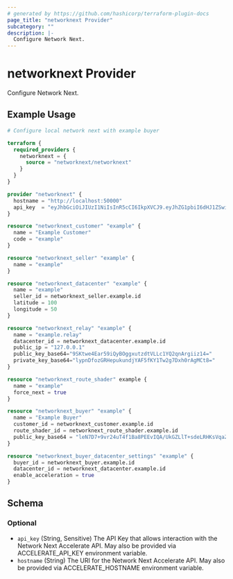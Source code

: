 ```yaml
---
# generated by https://github.com/hashicorp/terraform-plugin-docs
page_title: "networknext Provider"
subcategory: ""
description: |-
  Configure Network Next.
---
```


# networknext Provider

Configure Network Next.

## Example Usage

```terraform
# Configure local network next with example buyer

terraform {
  required_providers {
    networknext = {
      source = "networknext/networknext"
    }
  }
}

provider "networknext" {
  hostname = "http://localhost:50000"
  api_key  = "eyJhbGciOiJIUzI1NiIsInR5cCI6IkpXVCJ9.eyJhZG1pbiI6dHJ1ZSwiZGF0YWJhc2UiOnRydWUsInBvcnRhbCI6dHJ1ZX0.QFPdb-RcP8wyoaOIBYeB_X6uA7jefGPVxm2VevJvpwU"
}

resource "networknext_customer" "example" {
  name = "Example Customer"
  code = "example"
}

resource "networknext_seller" "example" {
  name = "example"
}

resource "networknext_datacenter" "example" {
  name = "example"
  seller_id = networknext_seller.example.id
  latitude = 100
  longitude = 50
}

resource "networknext_relay" "example" {
  name = "example.relay"
  datacenter_id = networknext_datacenter.example.id
  public_ip = "127.0.0.1"
  public_key_base64="9SKtwe4Ear59iQyBOggxutzdtVLLc1YQ2qnArgiiz14="
  private_key_base64="lypnDfozGRHepukundjYAF5fKY1Tw2g7Dxh0rAgMCt8="
}

resource "networknext_route_shader" example {
  name = "example"
  force_next = true
}

resource "networknext_buyer" "example" {
  name = "Example Buyer"
  customer_id = networknext_customer.example.id
  route_shader_id = networknext_route_shader.example.id
  public_key_base64 = "leN7D7+9vr24uT4f1Ba8PEEvIQA/UkGZLlT+sdeLRHKsVqaZq723Zw=="
}

resource "networknext_buyer_datacenter_settings" "example" {
  buyer_id = networknext_buyer.example.id
  datacenter_id = networknext_datacenter.example.id
  enable_acceleration = true
}
```

<!-- schema generated by tfplugindocs -->
## Schema

### Optional

- `api_key` (String, Sensitive) The API Key that allows interaction with the Network Next Accelerate API. May also be provided via ACCELERATE_API_KEY environment variable.
- `hostname` (String) The URI for the Network Next Accelerate API. May also be provided via ACCELERATE_HOSTNAME environment variable.
